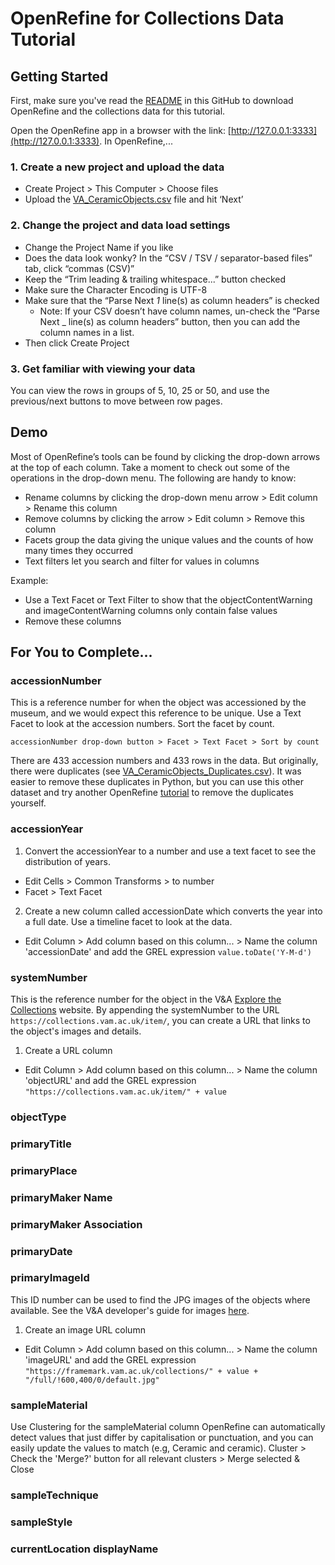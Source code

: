 # OpenRefine for Collections Data Tutorial

## Getting Started

First, make sure you've read the [README](https://github.com/emilyrlong/OpenRefine4Collections/blob/main/README.md) in this GitHub to download OpenRefine and the collections data for this tutorial.

Open the OpenRefine app in a browser with the link: [http://127.0.0.1:3333](http://127.0.0.1:3333). In OpenRefine,...

### 1. Create a new project and upload the data
* Create Project > This Computer > Choose files
* Upload the [VA_CeramicObjects.csv](https://github.com/emilyrlong/OpenRefine4Collections/blob/main/VA_CeramicObjects.csv) file and hit ‘Next’

### 2. Change the project and data load settings
* Change the Project Name if you like
* Does the data look wonky? In the “CSV / TSV / separator-based files” tab, click
“commas (CSV)”
* Keep the “Trim leading & trailing whitespace...” button checked
* Make sure the Character Encoding is UTF-8
* Make sure that the “Parse Next _1_ line(s) as column headers” is checked
  * Note: If your CSV doesn’t have column names, un-check the “Parse Next _ line(s) as column headers” button, then you can add the column names in a list.
* Then click Create Project

### 3. Get familiar with viewing your data
You can view the rows in groups of 5, 10, 25 or 50, and use the previous/next buttons to move between row pages.

## Demo

Most of OpenRefine’s tools can be found by clicking the drop-down arrows at the top of each column. Take a moment to check out some of the operations in the drop-down menu. The following are handy to know:
* Rename columns by clicking the drop-down menu arrow > Edit column > Rename this column
* Remove columns by clicking the arrow > Edit column > Remove this column 
* Facets group the data giving the unique values and the counts of how many times they occurred
* Text filters let you search and filter for values in columns

Example:
* Use a Text Facet or Text Filter to show that the objectContentWarning and imageContentWarning columns only contain false values
* Remove these columns

## For You to Complete...

### accessionNumber
This is a reference number for when the object was accessioned by the museum, and we would expect this reference to be unique. Use a Text Facet to look at the accession numbers. Sort the facet by count. 

``accessionNumber drop-down button > Facet > Text Facet > Sort by count``

There are 433 accession numbers and 433 rows in the data. But originally, there were duplicates (see [VA_CeramicObjects_Duplicates.csv](https://github.com/emilyrlong/OpenRefine4Collections/blob/main/VA_CeramicObjects_Duplicates.csv)). It was easier to remove these duplicates in Python, but you can use this other dataset and try another OpenRefine [tutorial](https://kb.refinepro.com/2011/08/remove-duplicate.html) to remove the duplicates yourself.

### accessionYear
1. Convert the accessionYear to a number and use a text facet to see the distribution of years.
 * Edit Cells > Common Transforms > to number
 * Facet > Text Facet 
2. Create a new column called accessionDate which converts the year into a full date. Use a timeline facet to look at the data.
 * Edit Column > Add column based on this column... > Name the column 'accessionDate' and add the GREL expression ``value.toDate('Y-M-d')``

### systemNumber
This is the reference number for the object in the V&A [Explore the Collections](https://www.vam.ac.uk/collections?type=featured) website. By appending the systemNumber to the URL ``https://collections.vam.ac.uk/item/``, you can create a URL that links to the object's images and details.

1. Create a URL column
* Edit Column > Add column based on this column... > Name the column 'objectURL' and add the GREL expression `"https://collections.vam.ac.uk/item/" + value`

### objectType

### primaryTitle

### primaryPlace

### primaryMaker Name

### primaryMaker Association

### primaryDate



### primaryImageId
This ID number can be used to find the JPG images of the objects where available. See the V&A developer's guide for images [here](https://developers.vam.ac.uk/guide/v2/images/introduction.html).
1. Create an image URL column
* Edit Column > Add column based on this column... > Name the column 'imageURL' and add the GREL expression 
` "https://framemark.vam.ac.uk/collections/" + value + "/full/!600,400/0/default.jpg" ` 

### sampleMaterial
Use Clustering for the sampleMaterial column
OpenRefine can automatically detect values that just differ by capitalisation or punctuation, and you can easily update the values to match (e.g, Ceramic and ceramic).
Cluster > Check the 'Merge?' button for all relevant clusters > Merge selected & Close

### sampleTechnique


### sampleStyle

### currentLocation displayName
